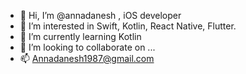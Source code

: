 - 👋 Hi, I’m @annadanesh , iOS developer
- 👀 I’m interested in Swift, Kotlin, React Native, Flutter.
- 🌱 I’m currently learning Kotlin
- 💞️ I’m looking to collaborate on ...
- 📫 Annadanesh1987@gmail.com

<!---
annadanesh/annadanesh is a ✨ special ✨ repository because its `README.md` (this file) appears on your GitHub profile.
You can click the Preview link to take a look at your changes.
--->
